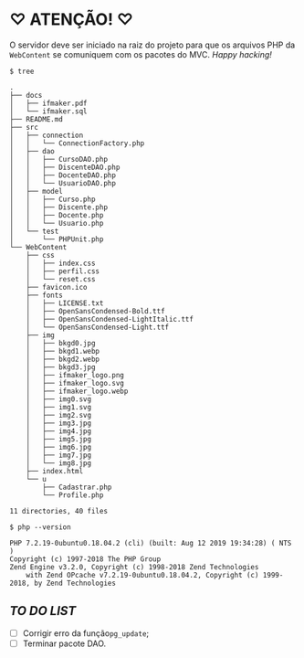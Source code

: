 # &#9825; ATENÇÃO! &#9825;
O servidor deve ser iniciado na raiz do projeto para que os arquivos PHP da ``WebContent`` se comuniquem com os pacotes do MVC. _Happy hacking!_

``$ tree``
```
.
├── docs
│   ├── ifmaker.pdf
│   └── ifmaker.sql
├── README.md
├── src
│   ├── connection
│   │   └── ConnectionFactory.php
│   ├── dao
│   │   ├── CursoDAO.php
│   │   ├── DiscenteDAO.php
│   │   ├── DocenteDAO.php
│   │   └── UsuarioDAO.php
│   ├── model
│   │   ├── Curso.php
│   │   ├── Discente.php
│   │   ├── Docente.php
│   │   └── Usuario.php
│   └── test
│       └── PHPUnit.php
└── WebContent
    ├── css
    │   ├── index.css
    │   ├── perfil.css
    │   └── reset.css
    ├── favicon.ico
    ├── fonts
    │   ├── LICENSE.txt
    │   ├── OpenSansCondensed-Bold.ttf
    │   ├── OpenSansCondensed-LightItalic.ttf
    │   └── OpenSansCondensed-Light.ttf
    ├── img
    │   ├── bkgd0.jpg
    │   ├── bkgd1.webp
    │   ├── bkgd2.webp
    │   ├── bkgd3.jpg
    │   ├── ifmaker_logo.png
    │   ├── ifmaker_logo.svg
    │   ├── ifmaker_logo.webp
    │   ├── img0.svg
    │   ├── img1.svg
    │   ├── img2.svg
    │   ├── img3.jpg
    │   ├── img4.jpg
    │   ├── img5.jpg
    │   ├── img6.jpg
    │   ├── img7.jpg
    │   └── img8.jpg
    ├── index.html
    └── u
        ├── Cadastrar.php
        └── Profile.php

11 directories, 40 files
```

``$ php --version``
```
PHP 7.2.19-0ubuntu0.18.04.2 (cli) (built: Aug 12 2019 19:34:28) ( NTS )
Copyright (c) 1997-2018 The PHP Group
Zend Engine v3.2.0, Copyright (c) 1998-2018 Zend Technologies
    with Zend OPcache v7.2.19-0ubuntu0.18.04.2, Copyright (c) 1999-2018, by Zend Technologies
```

## _TO DO LIST_
- [ ] Corrigir erro da função``pg_update``;
- [ ] Terminar pacote DAO.